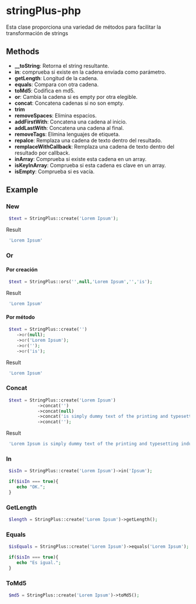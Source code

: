 # stringPlus-php

Esta clase proporciona una variedad de métodos para facilitar la transformación de strings

## Methods

* <b>__toString</b>: Retorna el string resultante.
* <b>in</b>: comprueba si existe en la cadena enviada como parámetro.
* <b>getLength</b>: Longitud de la cadena.
* <b>equals</b>: Compara con otra cadena.
* <b>toMd5</b>: Codifica en md5.
* <b>or</b>: Cambia la cadena si es empty por otra elegible.
* <b>concat</b>: Concatena cadenas si no son empty.
* <b>trim</b>
* <b>removeSpaces</b>: Elimina espacios.
* <b>addFirstWith</b>: Concatena una cadena al inicio.
* <b>addLastWith</b>: Concatena una cadena al final.
* <b>removeTags</b>: Elimina lenguajes de etiqueta.
* <b>repalce</b>: Remplaza una cadena de texto dentro del resultado.
* <b>remplaceWithCallback</b>: Remplaza una cadena de texto dentro del resultado por callback.
* <b>inArray</b>: Comprueba si existe esta cadena en un array.
* <b>isKeyInArray</b>: Comprueba si esta cadena es clave en un array.
* <b>isEmpty</b>: Comprueba si es vacía.

## Example

### New

```php
 $text = StringPlus::create('Lorem Ipsum');
```

Result

```php
 'Lorem Ipsum'
```

### Or

#### Por creación

```php
 $text = StringPlus::ors('',null,'Lorem Ipsum','','is');
```

Result

```php
 'Lorem Ipsum'
```

#### Por método

```php
 $text = StringPlus::create('')
    ->or(null);
    ->or('Lorem Ipsum');
    ->or('');
    ->or('is');
```

Result

```php
 'Lorem Ipsum'
```

### Concat

```php
 $text = StringPlus::create('Lorem Ipsum')
            ->concat('')
            ->concat(null)
            ->concat('is simply dummy text of the printing and typesetting industry.')
            ->concat('');
```

Result

```php
 'Lorem Ipsum is simply dummy text of the printing and typesetting industry.'
```

### In

```php
 $isIn = StringPlus::create('Lorem Ipsum')->in('Ipsum');

 if($isIn === true){
    echo "OK.";
 }
```

### GetLength

```php
 $length = StringPlus::create('Lorem Ipsum')->getLength();
```

### Equals

```php
 $isEquals = StringPlus::create('Lorem Ipsum')->equals('Lorem Ipsum');

 if($isIn === true){
    echo "Es igual.";
 }
```

### ToMd5

```php
 $md5 = StringPlus::create('Lorem Ipsum')->toMd5();
```